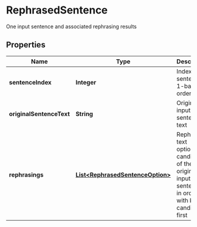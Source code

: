 

# RephrasedSentence

One input sentence and associated rephrasing results
## Properties

Name | Type | Description | Notes
------------ | ------------- | ------------- | -------------
**sentenceIndex** | **Integer** | Index of the sentence, 1-based, ordered |  [optional]
**originalSentenceText** | **String** | Original input sentence text |  [optional]
**rephrasings** | [**List&lt;RephrasedSentenceOption&gt;**](RephrasedSentenceOption.md) | Rephrasing text options, candidates of the original input sentence, in order - with best candidate first |  [optional]



